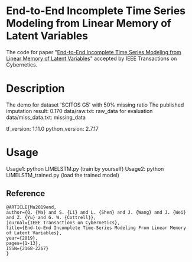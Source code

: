 # End-to-End Incomplete Time Series Modeling from Linear Memory of Latent Variables

The code for paper "[End-to-End Incomplete Time Series Modeling from Linear Memory of Latent Variables](https://ieeexplore.ieee.org/document/8685795)" accepted by IEEE Transactions on Cybernetics.



# Description
The demo for dataset 'SCITOS G5' with 50% missing ratio
The published imputation result: 0.170
data/raw.txt: raw_data for evaluation
data/miss_data.txt: missing_data

tf_version: 1.11.0
python_version: 2.7.17

# Usage
Usage1: python LIMELSTM.py (train by yourself)
Usage2: python LIMELSTM_trained.py (load the trained model)

## Reference


```
@ARTICLE{Ma2019end, 
author={Q. {Ma} and S. {Li} and L. {Shen} and J. {Wang} and J. {Wei} and Z. {Yu} and G. W. {Cottrell}}, 
journal={IEEE Transactions on Cybernetics}, 
title={End-to-End Incomplete Time-Series Modeling From Linear Memory of Latent Variables}, 
year={2019}, 
pages={1-13}, 
ISSN={2168-2267}
}
```


